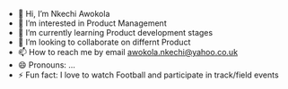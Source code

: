 - 👋 Hi, I’m Nkechi Awokola 
- 👀 I’m interested in Product Management 
- 🌱 I’m currently learning Product development stages  
- 💞️ I’m looking to collaborate on differnt Product 
- 📫 How to reach me by email awokola.nkechi@yahoo.co.uk
- 😄 Pronouns: ...
- ⚡ Fun fact: I love to watch Football and participate in track/field events 

<!---
NkAwoks/NkAwoks is a ✨ special ✨ repository because its `README.md` (this file) appears on your GitHub profile.
You can click the Preview link to take a look at your changes.
--->
